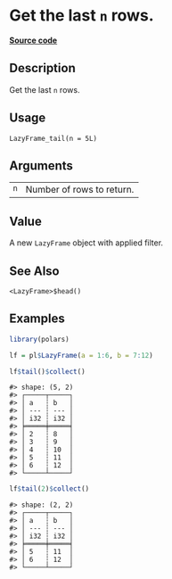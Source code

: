 

# Get the last <code>n</code> rows.

[**Source code**](https://github.com/pola-rs/r-polars/tree/main/R/lazyframe__lazy.R#L1072)

## Description

Get the last <code>n</code> rows.

## Usage

<pre><code class='language-R'>LazyFrame_tail(n = 5L)
</code></pre>

## Arguments

<table>
<tr>
<td style="white-space: nowrap; font-family: monospace; vertical-align: top">
<code id="LazyFrame_tail_:_n">n</code>
</td>
<td>
Number of rows to return.
</td>
</tr>
</table>

## Value

A new <code>LazyFrame</code> object with applied filter.

## See Also

<code>\<LazyFrame\>$head()</code>

## Examples

``` r
library(polars)

lf = pl$LazyFrame(a = 1:6, b = 7:12)

lf$tail()$collect()
```

    #> shape: (5, 2)
    #> ┌─────┬─────┐
    #> │ a   ┆ b   │
    #> │ --- ┆ --- │
    #> │ i32 ┆ i32 │
    #> ╞═════╪═════╡
    #> │ 2   ┆ 8   │
    #> │ 3   ┆ 9   │
    #> │ 4   ┆ 10  │
    #> │ 5   ┆ 11  │
    #> │ 6   ┆ 12  │
    #> └─────┴─────┘

``` r
lf$tail(2)$collect()
```

    #> shape: (2, 2)
    #> ┌─────┬─────┐
    #> │ a   ┆ b   │
    #> │ --- ┆ --- │
    #> │ i32 ┆ i32 │
    #> ╞═════╪═════╡
    #> │ 5   ┆ 11  │
    #> │ 6   ┆ 12  │
    #> └─────┴─────┘
